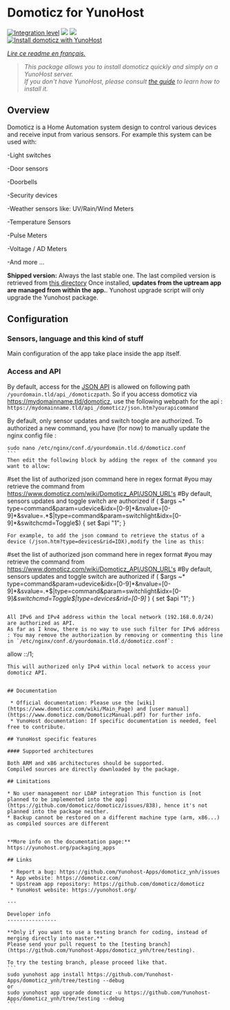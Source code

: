 # Domoticz for YunoHost

[![Integration level](https://dash.yunohost.org/integration/domoticz.svg)](https://dash.yunohost.org/appci/app/domoticz) ![](https://ci-apps.yunohost.org/ci/badges/domoticz.status.svg) ![](https://ci-apps.yunohost.org/ci/badges/domoticz.maintain.svg)  
[![Install domoticz with YunoHost](https://install-app.yunohost.org/install-with-yunohost.png)](https://install-app.yunohost.org/?app=domoticz)

*[Lire ce readme en français.](./README_fr.md)*

> *This package allows you to install domoticz quickly and simply on a YunoHost server.  
If you don't have YunoHost, please consult [the guide](https://yunohost.org/#/install) to learn how to install it.*

## Overview
Domoticz is a Home Automation system design to control various devices and receive input from various sensors.
For example this system can be used with: 

-Light switches

-Door sensors

-Doorbells

-Security devices

-Weather sensors like: UV/Rain/Wind Meters

-Temperature Sensors

-Pulse Meters

-Voltage / AD Meters

-And more ...


**Shipped version:** Always the last stable one. The last compiled version is retrieved from [this directory](https://releases.domoticz.com/releases/?dir=./beta)
Once installed, **updates from the uptream app are managed from within the app.**. Yunohost upgrade script will only upgrade the Yunohost package. 


## Configuration

### Sensors, language and this kind of stuff
Main configuration of the app take place inside the app itself.

### Access and API
By default, access for the [JSON API](https://www.domoticz.com/wiki/Domoticz_API/JSON_URL's) is allowed on following path `/yourdomain.tld/api_/domoticzpath`.
So if you access domoticz via https://mydomainname.tld/domoticz, use the following webpath for the api : `https://mydomainname.tld/api_/domoticz/json.htm?yourapicommand`

By default, only sensor updates and switch toogle are authorized. To authorized a new command, you have (for now) to manually update the nginx config file :
````
sudo nano /etc/nginx/conf.d/yourdomain.tld.d/domoticz.conf
```
Then edit the following block by adding the regex of the command you want to allow:
````
  #set the list of authorized json command here in regex format
  #you may retrieve the command from https://www.domoticz.com/wiki/Domoticz_API/JSON_URL's
  #By default, sensors updates and toggle switch are authorized
  if ( $args ~* type=command&param=udevice&idx=[0-9]*&nvalue=[0-9]*&svalue=.*$|type=command&param=switchlight&idx=[0-9]*&switchcmd=Toggle$) {
    set $api "1";
    }
````
For example, to add the json command to retrieve the status of a device (/json.htm?type=devices&rid=IDX),modify the line as this:
````
  #set the list of authorized json command here in regex format
  #you may retrieve the command from https://www.domoticz.com/wiki/Domoticz_API/JSON_URL's
  #By default, sensors updates and toggle switch are authorized
  if ( $args ~* type=command&param=udevice&idx=[0-9]*&nvalue=[0-9]*&svalue=.*$|type=command&param=switchlight&idx=[0-9]*&switchcmd=Toggle$|type=devices&rid=[0-9]* ) {
    set $api "1";
    }
````

All IPv6 and IPv4 address within the local network (192.168.0.0/24) are authorized as API.
As far as I know, there is no way to use such filter for IPv6 address : You may remove the authorization by removing or commenting this line in `/etc/nginx/conf.d/yourdomain.tld.d/domoticz.conf`:
````
allow ::/1;
````
This will authorized only IPv4 within local network to access your domoticz API.


## Documentation

 * Official documentation: Please use the [wiki](https://www.domoticz.com/wiki/Main_Page) and [user manual](https://www.domoticz.com/DomoticzManual.pdf) for further info.
 * YunoHost documentation: If specific documentation is needed, feel free to contribute.

## YunoHost specific features

#### Supported architectures

Both ARM and x86 architectures should be supported.
Compiled sources are directly downloaded by the package.

## Limitations

* No user management nor LDAP integration This function is [not planned to be implemented into the app](https://github.com/domoticz/domoticz/issues/838), hence it's not planned into the package neither.
* Backup cannot be restored on a different machine type (arm, x86...) as compiled sources are different


**More info on the documentation page:**  
https://yunohost.org/packaging_apps

## Links

 * Report a bug: https://github.com/Yunohost-Apps/domoticz_ynh/issues
 * App website: https://domoticz.com/
 * Upstream app repository: https://github.com/domoticz/domoticz
 * YunoHost website: https://yunohost.org/

---

Developer info
----------------

**Only if you want to use a testing branch for coding, instead of merging directly into master.**
Please send your pull request to the [testing branch](https://github.com/Yunohost-Apps/domoticz_ynh/tree/testing).

To try the testing branch, please proceed like that.
```
sudo yunohost app install https://github.com/Yunohost-Apps/domoticz_ynh/tree/testing --debug
or
sudo yunohost app upgrade domoticz -u https://github.com/Yunohost-Apps/domoticz_ynh/tree/testing --debug
```
